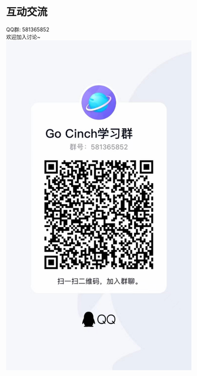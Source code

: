 # 互动交流


QQ群: 581365852  
欢迎加入讨论~  
![QQ group](../_images/intro.3.communication-1.png ':size=30%')
